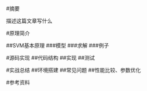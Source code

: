 #摘要

描述这篇文章写什么

#原理简介

##SVM基本原理
###模型
###求解
###例子

#源码实现
##代码结构
##实现
##测试

#实战总结
##环境搭建
##常见问题
##性能比较、参数优化

#参考资料


